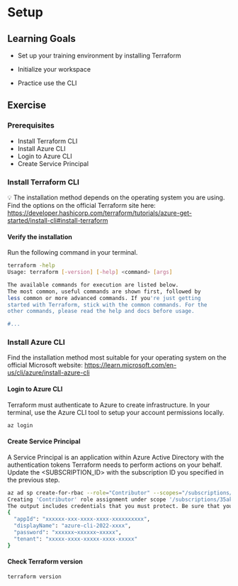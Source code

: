 # Setup

## Learning Goals

- Set up your training environment by installing Terraform

- Initialize your workspace

- Practice use the CLI
## Exercise

### Prerequisites

  - Install Terraform CLI
  - Install Azure CLI
  - Login to Azure CLI
  - Create Service Principal

### Install Terraform CLI

💡 The installation method depends on the operating system you are using.
Find the options on the official Terraform site here: https://developer.hashicorp.com/terraform/tutorials/azure-get-started/install-cli#install-terraform

#### Verify the installation 

Run the following command in your terminal.

``` bash
terraform -help
Usage: terraform [-version] [-help] <command> [args]

The available commands for execution are listed below.
The most common, useful commands are shown first, followed by
less common or more advanced commands. If you're just getting
started with Terraform, stick with the common commands. For the
other commands, please read the help and docs before usage.

#...
```
### Install Azure CLI
Find the installation method most suitable for your operating system on the official Microsoft website:
https://learn.microsoft.com/en-us/cli/azure/install-azure-cli
#### Login to Azure CLI
Terraform must authenticate to Azure to create infrastructure.
In your terminal, use the Azure CLI tool to setup your account permissions locally.
``` bash
az login
```
#### Create Service Principal
A Service Principal is an application within Azure Active Directory with the authentication tokens Terraform needs to perform actions on your behalf. Update the <SUBSCRIPTION_ID> with the subscription ID you specified in the previous step.
``` bash
az ad sp create-for-rbac --role="Contributor" --scopes="/subscriptions/<SUBSCRIPTION_ID>"
Creating 'Contributor' role assignment under scope '/subscriptions/35akss-subscription-id'
The output includes credentials that you must protect. Be sure that you do not include these credentials in your code or check the credentials into your source control. For more information, see https://aka.ms/azadsp-cli
{
  "appId": "xxxxxx-xxx-xxxx-xxxx-xxxxxxxxxx",
  "displayName": "azure-cli-2022-xxxx",
  "password": "xxxxxx~xxxxxx~xxxxx",
  "tenant": "xxxxx-xxxx-xxxxx-xxxx-xxxxx"
}
```

#### Check Terraform version
``` bash
terraform version
```
